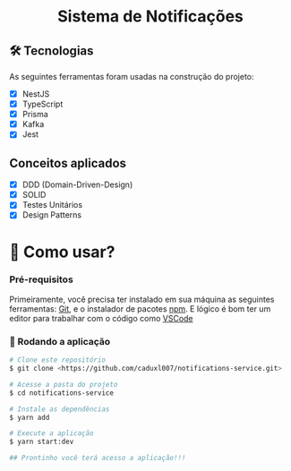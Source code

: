 <h1 align="center">Sistema de Notificações</h1>

## 🛠 Tecnologias

As seguintes ferramentas foram usadas na construção do projeto:  

- [x] NestJS
- [x] TypeScript
- [x] Prisma
- [x] Kafka
- [x] Jest

## Conceitos aplicados

- [x] DDD (Domain-Driven-Design)
- [x] SOLID
- [x] Testes Unitários
- [x] Design Patterns

<h1>📱 Como usar? </h1> 

### Pré-requisitos

Primeiramente, você precisa ter instalado em sua máquina as seguintes ferramentas:
[Git](https://git-scm.com), e o instalador de pacotes [npm](https://www.npmjs.com/). 
E lógico é bom ter um editor para trabalhar com o código como [VSCode](https://code.visualstudio.com/)

### 🎲 Rodando a aplicação

```bash
# Clone este repositório
$ git clone <https://github.com/caduxl007/notifications-service.git>

# Acesse a pasta do projeto 
$ cd notifications-service

# Instale as dependências 
$ yarn add

# Execute a aplicação
$ yarn start:dev

## Prontinho você terá acesso a aplicação!!! 
```
